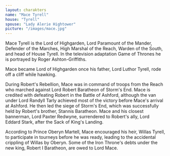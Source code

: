 ```yaml
---
layout: charakters
name: "Mace Tyrell"
house: "Tyrell"
spouse: "Lady Alerie Hightower"
picture: "/images/mace.jpg"
---
```

Mace Tyrell is the Lord of Highgarden, Lord Paramount of the Mander, Defender of the Marches, High Marshal of the Reach, Warden of the South, and head of House Tyrell. In the television adaptation Game of Thrones he is portrayed by Roger Ashton-Griffiths.

Mace became Lord of Highgarden once his father, Lord Luthor Tyrell, rode off a cliff while hawking.

During Robert's Rebellion, Mace was in command of troops from the Reach who marched against Lord Robert Baratheon of Storm's End. Mace is credited with defeating Robert in the Battle of Ashford, although the van under Lord Randyll Tarly achieved most of the victory before Mace's arrival at Ashford. He then led the siege of Storm's End, which was successfully held by Robert's brother, Stannis Baratheon. Mace and his closest bannerman, Lord Paxter Redwyne, surrendered to Robert's ally, Lord Eddard Stark, after the Sack of King's Landing.

According to Prince Oberyn Martell, Mace encouraged his heir, Willas Tyrell, to participate in tourneys before he was ready, leading to the accidental crippling of Willas by Oberyn. Some of the Iron Throne's debts under the new king, Robert I Baratheon, are owed to Lord Mace.